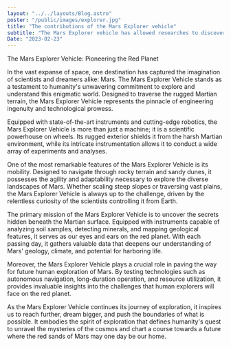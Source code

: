 ```yaml
---
layout: "../../layouts/Blog.astro"
poster: "/public/images/explorer.jpg"
title: "The contributions of the Mars Explorer vehicle"
subtitle: "The Mars Explorer vehicle has allowed researches to discover Mars"
Date: "2023-02-23"
---
```

The Mars Explorer Vehicle: Pioneering the Red Planet

In the vast expanse of space, one destination has captured the imagination of scientists and dreamers alike: Mars. The Mars Explorer Vehicle stands as a testament to humanity's unwavering commitment to explore and understand this enigmatic world. Designed to traverse the rugged Martian terrain, the Mars Explorer Vehicle represents the pinnacle of engineering ingenuity and technological prowess.

Equipped with state-of-the-art instruments and cutting-edge robotics, the Mars Explorer Vehicle is more than just a machine; it is a scientific powerhouse on wheels. Its rugged exterior shields it from the harsh Martian environment, while its intricate instrumentation allows it to conduct a wide array of experiments and analyses.

One of the most remarkable features of the Mars Explorer Vehicle is its mobility. Designed to navigate through rocky terrain and sandy dunes, it possesses the agility and adaptability necessary to explore the diverse landscapes of Mars. Whether scaling steep slopes or traversing vast plains, the Mars Explorer Vehicle is always up to the challenge, driven by the relentless curiosity of the scientists controlling it from Earth.

The primary mission of the Mars Explorer Vehicle is to uncover the secrets hidden beneath the Martian surface. Equipped with instruments capable of analyzing soil samples, detecting minerals, and mapping geological features, it serves as our eyes and ears on the red planet. With each passing day, it gathers valuable data that deepens our understanding of Mars' geology, climate, and potential for harboring life.

Moreover, the Mars Explorer Vehicle plays a crucial role in paving the way for future human exploration of Mars. By testing technologies such as autonomous navigation, long-duration operation, and resource utilization, it provides invaluable insights into the challenges that human explorers will face on the red planet.

As the Mars Explorer Vehicle continues its journey of exploration, it inspires us to reach further, dream bigger, and push the boundaries of what is possible. It embodies the spirit of exploration that defines humanity's quest to unravel the mysteries of the cosmos and chart a course towards a future where the red sands of Mars may one day be our home.